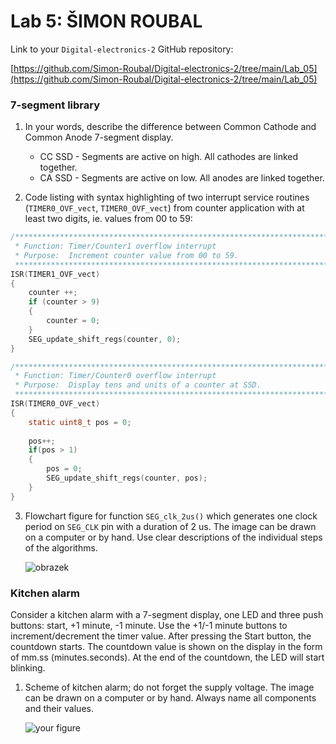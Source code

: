 # Lab 5: ŠIMON ROUBAL

Link to your `Digital-electronics-2` GitHub repository:

   [https://github.com/Simon-Roubal/Digital-electronics-2/tree/main/Lab_05](https://github.com/Simon-Roubal/Digital-electronics-2/tree/main/Lab_05)


### 7-segment library

1. In your words, describe the difference between Common Cathode and Common Anode 7-segment display.
   * CC SSD - Segments are active on high. All cathodes are linked together.
   * CA SSD - Segments are active on low. All anodes are linked together.

2. Code listing with syntax highlighting of two interrupt service routines (`TIMER0_OVF_vect`, `TIMER0_OVF_vect`) from counter application with at least two digits, ie. values from 00 to 59:

```c
/**********************************************************************
 * Function: Timer/Counter1 overflow interrupt
 * Purpose:  Increment counter value from 00 to 59.
 **********************************************************************/
ISR(TIMER1_OVF_vect)
{
    counter ++;
    if (counter > 9)
    {
        counter = 0;
    }
    SEG_update_shift_regs(counter, 0);
}
```

```c
/**********************************************************************
 * Function: Timer/Counter0 overflow interrupt
 * Purpose:  Display tens and units of a counter at SSD.
 **********************************************************************/
ISR(TIMER0_OVF_vect)
{
    static uint8_t pos = 0;
    
    pos++;
    if(pos > 1)
    {
        pos = 0;
        SEG_update_shift_regs(counter, pos);
    }
}
```

3. Flowchart figure for function `SEG_clk_2us()` which generates one clock period on `SEG_CLK` pin with a duration of 2&nbsp;us. The image can be drawn on a computer or by hand. Use clear descriptions of the individual steps of the algorithms.

   ![obrazek](https://user-images.githubusercontent.com/77580298/138878094-f167ca81-e1dd-4a57-8c38-97c2eeaf4e43.png)


### Kitchen alarm

Consider a kitchen alarm with a 7-segment display, one LED and three push buttons: start, +1 minute, -1 minute. Use the +1/-1 minute buttons to increment/decrement the timer value. After pressing the Start button, the countdown starts. The countdown value is shown on the display in the form of mm.ss (minutes.seconds). At the end of the countdown, the LED will start blinking.

1. Scheme of kitchen alarm; do not forget the supply voltage. The image can be drawn on a computer or by hand. Always name all components and their values.

   ![your figure]()

